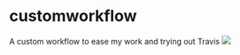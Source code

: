 # customworkflow
A custom workflow to ease my work and trying out Travis
<img src="https://travis-ci.org/nikhilkesari/customworkflow.svg?branch=master">
